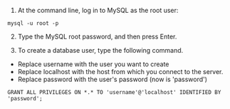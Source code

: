 1. At the command line, log in to MySQL as the root user:
```
mysql -u root -p
```

2. Type the MySQL root password, and then press Enter.

3. To create a database user, type the following command. 
- Replace username with the user you want to create
- Replace localhost with the host from which you connect to the server. 
- Replace password with the user's password (now is 'password')

```
GRANT ALL PRIVILEGES ON *.* TO 'username'@'localhost' IDENTIFIED BY 'password';
```

